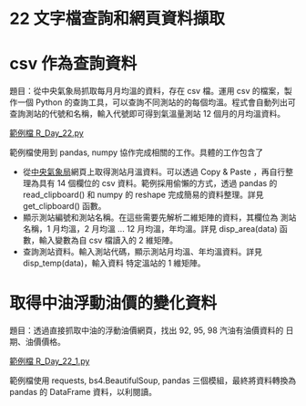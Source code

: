 # 22 文字檔查詢和網頁資料擷取

# csv 作為查詢資料

題目：從中央氣象局抓取每月月均溫的資料，存在 csv 檔。運用 csv 的檔案，製作一個 Python 的查詢工具，可以查詢不同測站的的每個均溫。程式會自動列出可查詢測站的代號和名稱，輸入代號即可得到氣溫量測站 12 個月的月均溫資料。

[範例檔 R_Day_22.py](https://github.com/reic/groupLearning-Python-100-Days/blob/master/Day21-30/practice_code/R_Day_22.py)

範例檔使用到 pandas, numpy 協作完成相關的工作。具體的工作包含了

- 從[中央氣象局](https://www.cwb.gov.tw/V8/C/C/Statistics/monthlymean.html)網頁上取得測站月溫資料。可以透過 Copy & Paste ，再自行整理為具有 14 個欄位的 csv 資料。範例採用偷懶的方式，透過 pandas 的 read_clipboard() 和 numpy 的 reshape 完成簡易的資料整理。詳見 get_clipboard() 函數。
- 顯示測站編號和測站名稱。在這些需要先解析二維矩陣的資料，其欄位為 測站名稱，1 月均溫，2 月均溫 ... 12 月均溫，年均溫。詳見 disp_area(data) 函數，輸入變數為自 csv 檔讀入的 2 維矩陣。
- 查詢測站資料。輸入測站代碼，顯示測站月均溫、年均溫資料。詳見 disp_temp(data)，輸入資料 特定溫站的 1 維矩陣。

# 取得中油浮動油價的變化資料

題目：透過直接抓取中油的浮動油價網頁，找出 92, 95, 98 汽油有油價資料的 日期、油價價格。

[範例檔 R_Day_22_1.py](https://github.com/reic/groupLearning-Python-100-Days/blob/master/Day21-30/practice_code/R_Day_22_1.py)

範例檔使用 requests, bs4.BeautifulSoup, pandas 三個模組，最終將資料轉換為 pandas 的 DataFrame 資料，以利閱讀。
